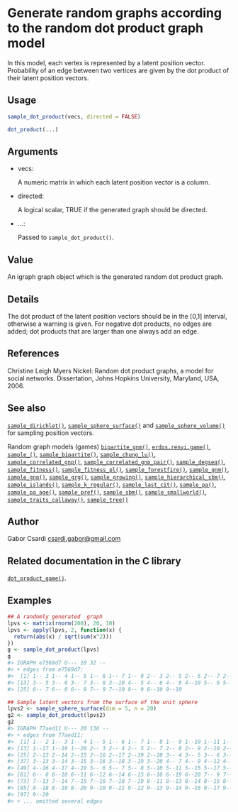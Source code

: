 # Generate random graphs according to the random dot product graph model

In this model, each vertex is represented by a latent position vector.
Probability of an edge between two vertices are given by the dot product
of their latent position vectors.

## Usage

``` r
sample_dot_product(vecs, directed = FALSE)

dot_product(...)
```

## Arguments

- vecs:

  A numeric matrix in which each latent position vector is a column.

- directed:

  A logical scalar, TRUE if the generated graph should be directed.

- ...:

  Passed to `sample_dot_product()`.

## Value

An igraph graph object which is the generated random dot product graph.

## Details

The dot product of the latent position vectors should be in the \[0,1\]
interval, otherwise a warning is given. For negative dot products, no
edges are added; dot products that are larger than one always add an
edge.

## References

Christine Leigh Myers Nickel: Random dot product graphs, a model for
social networks. Dissertation, Johns Hopkins University, Maryland, USA,
2006.

## See also

[`sample_dirichlet()`](https://r.igraph.org/reference/sample_dirichlet.md),
[`sample_sphere_surface()`](https://r.igraph.org/reference/sample_sphere_surface.md)
and
[`sample_sphere_volume()`](https://r.igraph.org/reference/sample_sphere_volume.md)
for sampling position vectors.

Random graph models (games)
[`bipartite_gnm()`](https://r.igraph.org/reference/sample_bipartite_gnm.md),
[`erdos.renyi.game()`](https://r.igraph.org/reference/erdos.renyi.game.md),
[`sample_()`](https://r.igraph.org/reference/sample_.md),
[`sample_bipartite()`](https://r.igraph.org/reference/sample_bipartite.md),
[`sample_chung_lu()`](https://r.igraph.org/reference/sample_chung_lu.md),
[`sample_correlated_gnp()`](https://r.igraph.org/reference/sample_correlated_gnp.md),
[`sample_correlated_gnp_pair()`](https://r.igraph.org/reference/sample_correlated_gnp_pair.md),
[`sample_degseq()`](https://r.igraph.org/reference/sample_degseq.md),
[`sample_fitness()`](https://r.igraph.org/reference/sample_fitness.md),
[`sample_fitness_pl()`](https://r.igraph.org/reference/sample_fitness_pl.md),
[`sample_forestfire()`](https://r.igraph.org/reference/sample_forestfire.md),
[`sample_gnm()`](https://r.igraph.org/reference/sample_gnm.md),
[`sample_gnp()`](https://r.igraph.org/reference/sample_gnp.md),
[`sample_grg()`](https://r.igraph.org/reference/sample_grg.md),
[`sample_growing()`](https://r.igraph.org/reference/sample_growing.md),
[`sample_hierarchical_sbm()`](https://r.igraph.org/reference/sample_hierarchical_sbm.md),
[`sample_islands()`](https://r.igraph.org/reference/sample_islands.md),
[`sample_k_regular()`](https://r.igraph.org/reference/sample_k_regular.md),
[`sample_last_cit()`](https://r.igraph.org/reference/sample_last_cit.md),
[`sample_pa()`](https://r.igraph.org/reference/sample_pa.md),
[`sample_pa_age()`](https://r.igraph.org/reference/sample_pa_age.md),
[`sample_pref()`](https://r.igraph.org/reference/sample_pref.md),
[`sample_sbm()`](https://r.igraph.org/reference/sample_sbm.md),
[`sample_smallworld()`](https://r.igraph.org/reference/sample_smallworld.md),
[`sample_traits_callaway()`](https://r.igraph.org/reference/sample_traits_callaway.md),
[`sample_tree()`](https://r.igraph.org/reference/sample_tree.md)

## Author

Gabor Csardi <csardi.gabor@gmail.com>

## Related documentation in the C library

[`dot_product_game()`](https://igraph.org/c/html/latest/igraph-Generators.html#igraph_dot_product_game).

## Examples

``` r
## A randomly generated  graph
lpvs <- matrix(rnorm(200), 20, 10)
lpvs <- apply(lpvs, 2, function(x) {
  return(abs(x) / sqrt(sum(x^2)))
})
g <- sample_dot_product(lpvs)
g
#> IGRAPH e7569d7 U--- 10 32 -- 
#> + edges from e7569d7:
#>  [1] 1-- 3 1-- 4 1-- 5 1-- 6 1-- 7 1-- 9 2-- 3 2-- 5 2-- 6 2-- 7 2-- 9 2--10
#> [13] 3-- 5 3-- 6 3-- 7 3-- 8 3--10 4-- 5 4-- 6 4-- 8 4--10 5-- 6 5-- 7 5-- 8
#> [25] 6-- 7 6-- 8 6-- 9 7-- 9 7--10 8-- 9 8--10 9--10

## Sample latent vectors from the surface of the unit sphere
lpvs2 <- sample_sphere_surface(dim = 5, n = 20)
g2 <- sample_dot_product(lpvs2)
g2
#> IGRAPH 77aed11 U--- 20 136 -- 
#> + edges from 77aed11:
#>  [1] 1-- 2 1-- 3 1-- 4 1-- 5 1-- 6 1-- 7 1-- 8 1-- 9 1--10 1--11 1--14 1--16
#> [13] 1--17 1--19 1--20 2-- 3 2-- 4 2-- 5 2-- 7 2-- 8 2-- 9 2--10 2--11 2--12
#> [25] 2--13 2--14 2--15 2--16 2--17 2--19 2--20 3-- 4 3-- 5 3-- 6 3-- 8 3-- 9
#> [37] 3--13 3--14 3--15 3--16 3--18 3--19 3--20 4-- 7 4-- 9 4--12 4--13 4--14
#> [49] 4--16 4--17 4--19 5-- 6 5-- 7 5-- 8 5--10 5--11 5--15 5--17 5--20 6-- 7
#> [61] 6-- 8 6--10 6--11 6--12 6--14 6--15 6--16 6--19 6--20 7-- 9 7--10 7--12
#> [73] 7--13 7--14 7--15 7--16 7--18 7--19 8--11 8--13 8--14 8--15 8--16 8--17
#> [85] 8--18 8--19 8--20 9--10 9--11 9--12 9--13 9--14 9--16 9--17 9--18 9--19
#> [97] 9--20
#> + ... omitted several edges
```

